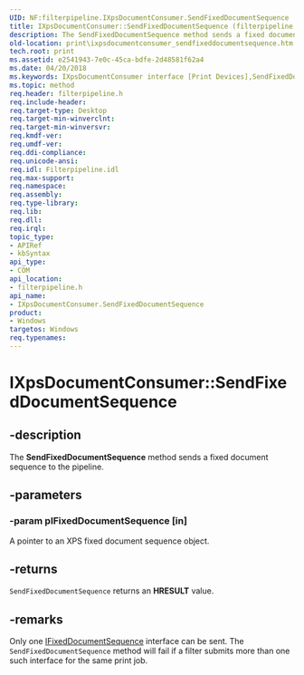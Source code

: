 ```yaml
---
UID: NF:filterpipeline.IXpsDocumentConsumer.SendFixedDocumentSequence
title: IXpsDocumentConsumer::SendFixedDocumentSequence (filterpipeline.h)
description: The SendFixedDocumentSequence method sends a fixed document sequence to the pipeline.
old-location: print\ixpsdocumentconsumer_sendfixeddocumentsequence.htm
tech.root: print
ms.assetid: e2541943-7e0c-45ca-bdfe-2d48581f62a4
ms.date: 04/20/2018
ms.keywords: IXpsDocumentConsumer interface [Print Devices],SendFixedDocumentSequence method, IXpsDocumentConsumer.SendFixedDocumentSequence, IXpsDocumentConsumer::SendFixedDocumentSequence, SendFixedDocumentSequence, SendFixedDocumentSequence method [Print Devices], SendFixedDocumentSequence method [Print Devices],IXpsDocumentConsumer interface, filterpipeline/IXpsDocumentConsumer::SendFixedDocumentSequence, filterpipeline_cd741d5b-4069-4a67-8add-b5c2701699f6.xml, print.ixpsdocumentconsumer_sendfixeddocumentsequence
ms.topic: method
req.header: filterpipeline.h
req.include-header: 
req.target-type: Desktop
req.target-min-winverclnt: 
req.target-min-winversvr: 
req.kmdf-ver: 
req.umdf-ver: 
req.ddi-compliance: 
req.unicode-ansi: 
req.idl: Filterpipeline.idl
req.max-support: 
req.namespace: 
req.assembly: 
req.type-library: 
req.lib: 
req.dll: 
req.irql: 
topic_type:
- APIRef
- kbSyntax
api_type:
- COM
api_location:
- filterpipeline.h
api_name:
- IXpsDocumentConsumer.SendFixedDocumentSequence
product:
- Windows
targetos: Windows
req.typenames: 
---
```


# IXpsDocumentConsumer::SendFixedDocumentSequence


## -description


The <b>SendFixedDocumentSequence</b> method sends a fixed document sequence to the pipeline.


## -parameters




### -param pIFixedDocumentSequence [in]

A pointer to an XPS fixed document sequence object.


## -returns



<code>SendFixedDocumentSequence</code> returns an <b>HRESULT</b> value.




## -remarks



Only one <a href="https://docs.microsoft.com/windows-hardware/drivers/ddi/content/filterpipeline/nn-filterpipeline-ifixeddocumentsequence">IFixedDocumentSequence</a> interface can be sent. The <code>SendFixedDocumentSequence</code> method will fail if a filter submits more than one such interface for the same print job.



